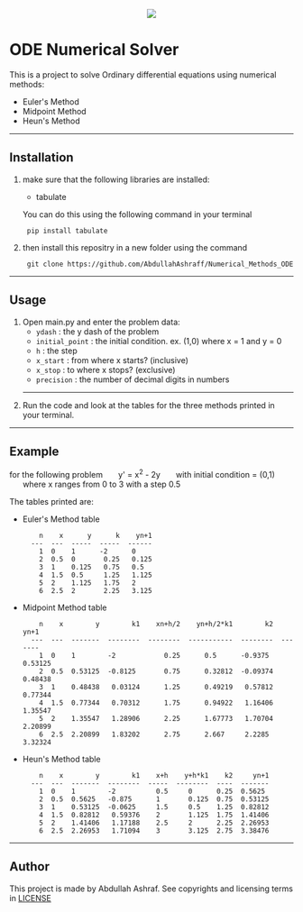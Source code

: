 <p align="center">
	<img src="https://github.com/AbdullahAshraff/Numerical_Methods_ODE/assets/125521810/60559c74-0940-46dd-b1c0-5b9f2e08fe9b">
</p>

ODE Numerical Solver
===============
This is a project to solve Ordinary differential equations using numerical methods:
- Euler's Method
- Midpoint Method
- Heun's Method
---
##			Installation
1. make sure that the following libraries are installed: 
	- tabulate

	You can do this using the following command in your terminal

		pip install tabulate

2. then install this repositry in a new folder using the command

		git clone https://github.com/AbdullahAshraff/Numerical_Methods_ODE
---
##			Usage
1. Open main.py and enter the problem data: 
	- `ydash` : the y dash of the problem
	- `initial_point` : the initial condition. ex. (1,0) where x = 1 and y = 0
	- `h` : the step 
	- `x_start` : from where x starts? (inclusive)
	- `x_stop` : to where x stops? (exclusive)
	- `precision` : the number of decimal digits in numbers
	---	
2. Run the code and look at the tables for the three methods printed in your terminal.
---
##			Example

for the following problem
&nbsp;&nbsp;&nbsp;&nbsp;&nbsp;&nbsp;y' =  x<sup>2</sup> - 2y
&nbsp;&nbsp;&nbsp;&nbsp;&nbsp;&nbsp;with initial condition = (0,1)
&nbsp;&nbsp;&nbsp;&nbsp;&nbsp;&nbsp;where x ranges from 0 to 3 with a step 0.5

The tables printed are:
- Euler's Method table

		  n    x      y      k    yn+1
		---  ---  -----  -----  ------
		  1  0    1      -2      0
		  2  0.5  0       0.25   0.125
		  3  1    0.125   0.75   0.5
		  4  1.5  0.5     1.25   1.125
		  5  2    1.125   1.75   2
		  6  2.5  2       2.25   3.125

- Midpoint Method table

		  n    x        y        k1    xn+h/2    yn+h/2*k1        k2     yn+1
		---  ---  -------  --------  --------  -----------  --------  -------
		  1  0    1        -2            0.25      0.5      -0.9375   0.53125
		  2  0.5  0.53125  -0.8125       0.75      0.32812  -0.09374  0.48438
		  3  1    0.48438   0.03124      1.25      0.49219   0.57812  0.77344
		  4  1.5  0.77344   0.70312      1.75      0.94922   1.16406  1.35547
		  5  2    1.35547   1.28906      2.25      1.67773   1.70704  2.20899
		  6  2.5  2.20899   1.83202      2.75      2.667     2.2285   3.32324

- Heun's Method table

		  n    x        y        k1    x+h    y+h*k1    k2     yn+1
		---  ---  -------  --------  -----  --------  ----  -------
		  1  0    1        -2          0.5     0      0.25  0.5625
		  2  0.5  0.5625   -0.875      1       0.125  0.75  0.53125
		  3  1    0.53125  -0.0625     1.5     0.5    1.25  0.82812
		  4  1.5  0.82812   0.59376    2       1.125  1.75  1.41406
		  5  2    1.41406   1.17188    2.5     2      2.25  2.26953
		  6  2.5  2.26953   1.71094    3       3.125  2.75  3.38476

---
##			Author
This project is made by Abdullah Ashraf.
See copyrights and licensing terms in [LICENSE](/LICENSE)
